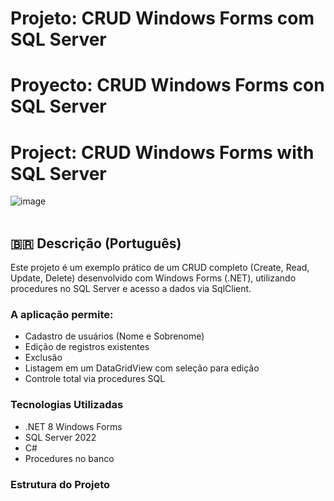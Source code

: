 # Projeto: CRUD Windows Forms com SQL Server  
# Proyecto: CRUD Windows Forms con SQL Server  
# Project: CRUD Windows Forms with SQL Server  

![image](https://github.com/user-attachments/assets/3467f96d-bafc-43f5-b2bf-abcd21ccd116)  
<br>

## 🇧🇷 Descrição (Português)  
Este projeto é um exemplo prático de um CRUD completo (Create, Read, Update, Delete) desenvolvido com Windows Forms (.NET), utilizando procedures no SQL Server e acesso a dados via SqlClient.

### A aplicação permite:  
- Cadastro de usuários (Nome e Sobrenome)  
- Edição de registros existentes  
- Exclusão  
- Listagem em um DataGridView com seleção para edição  
- Controle total via procedures SQL  

### Tecnologias Utilizadas  
- .NET 8 Windows Forms  
- SQL Server 2022  
- C#  
- Procedures no banco  

### Estrutura do Projeto  
